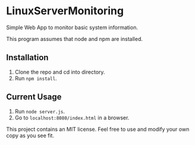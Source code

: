 # LinuxServerMonitoring
Simple Web App to monitor basic system information.

This program assumes that node and npm are installed.

## Installation
1. Clone the repo and cd into directory.
2. Run `npm install`.

## Current Usage
1. Run `node server.js`.
2. Go to `localhost:8080/index.html` in a browser.

This project contains an MIT license. Feel free to use and modify your
own copy as you see fit.
